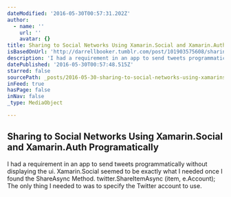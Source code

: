```yaml
---
dateModified: '2016-05-30T00:57:31.202Z'
author:
  - name: ''
    url: ''
    avatar: {}
title: Sharing to Social Networks Using Xamarin.Social and Xamarin.Auth Programatically
isBasedOnUrl: 'http://darrellbooker.tumblr.com/post/101903575608/sharing-to-social-networks-using-xamarinsocial'
description: 'I had a requirement in an app to send tweets programmatically without displaying the ui. Xamarin.Social seemed to be exactly what I needed once I found the ShareAsync Method. twitter.ShareItemAsync (item, e.Account); The only thing I needed to was to specify the Twitter account to use.'
datePublished: '2016-05-30T00:57:48.515Z'
starred: false
sourcePath: _posts/2016-05-30-sharing-to-social-networks-using-xamarinsocial-and-xamarin.md
inFeed: true
hasPage: false
inNav: false
_type: MediaObject

---
```

<article style=""><h1>Sharing to Social Networks Using Xamarin.Social and Xamarin.Auth Programatically</h1><p>I had a requirement in an app to send tweets programmatically without displaying the ui. Xamarin.Social seemed to be exactly what I needed once I found the ShareAsync Method. twitter.ShareItemAsync (item, e.Account); The only thing I needed to was to specify the Twitter account to use.</p></article>